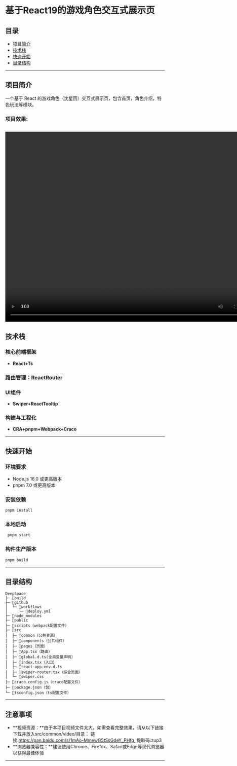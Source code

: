 # 基于React19的游戏角色交互式展示页
## 目录
- [项目简介](#项目简介)
- [技术栈](#技术栈)
- [快速开始](#快速开始)
- [目录结构](#目录结构)
------------------------------------
## 项目简介
一个基于 React 的游戏角色（沈星回）交互式展示页，包含首页，角色介绍，特色玩法等模块。
### 项目效果:
<video src="./public/DeepSpace演示视频.mp4" autoplay="true" controls="controls" width="800" height="600"></video>
----------------------------------------------
## 技术栈
### 核心前端框架
- **React+Ts**
### 路由管理：ReactRouter
### UI组件
- **Swiper+ReactTooltip**
### 构建与工程化
- **CRA+pnpm+Webpack+Craco**
--------------------------------------
## 快速开始
### 环境要求
- Node.js 16.0 或更高版本
- pnpm 7.0 或更高版本
### 安装依赖
```bash
pnpm install
``` 
### 本地启动
```bash
 pnpm start
 ```
 ### 构件生产版本
 ```bash
 pnpm build
 ```
--------------------------------------
## 目录结构
```
DeepSpace
├─ 📁build
├─ 📁github
│  └─ 📁workflows
│     └─ 📄deploy.yml
├─ 📁node_modules
├─ 📁public
├─ 📁scripts（webpack配置文件）
├─ 📁src
│  ├─ 📁common（公共资源）
│  ├─ 📁components（公共组件）
│  ├─ 📁pages（页面）
│  ├─ 📄App.tsx（路由）
│  ├─ 📄global.d.ts(全局变量声明)
│  ├─ 📄index.tsx（入口）
│  ├─ 📄react-app-env.d.ts
│  ├─ 📄swiper-router.tsx（综合页面）
│  └─ 📄swiper.css
├─ 📄craco.config.js（craco配置文件）
├─ 📄package.json（包）
└─ 📄tsconfig.json（ts配置文件）
```
------------------------------------------
## 注意事项
- **视频资源：**由于本项目视频文件太大，如需查看完整效果，请从以下链接下载并放入src/common/video/目录：
链接:https://pan.baidu.com/s/1mAo-MmewG5tSsGdeY_PHfg 
提取码:zup3
- **浏览器兼容性：**建议使用Chrome、Firefox、Safari或Edge等现代浏览器以获得最佳体验
-------------------------